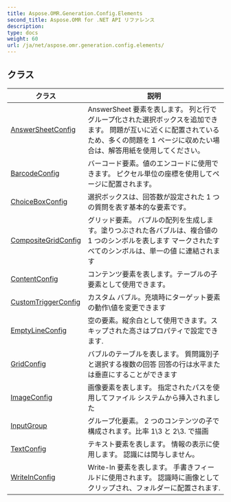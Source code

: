 ```yaml
---
title: Aspose.OMR.Generation.Config.Elements
second_title: Aspose.OMR for .NET API リファレンス
description: 
type: docs
weight: 60
url: /ja/net/aspose.omr.generation.config.elements/
---
```



## クラス

| クラス | 説明 |
| --- | --- |
| [AnswerSheetConfig](./answersheetconfig/) | AnswerSheet 要素を表します。 列と行でグループ化された選択ボックスを追加できます。 問題が互いに近くに配置されているため、多くの問題を 1 ページに収めたい場合は、解答用紙を使用してください。 |
| [BarcodeConfig](./barcodeconfig/) | バーコード要素。値のエンコードに使用できます。 ピクセル単位の座標を使用してページに配置されます。 |
| [ChoiceBoxConfig](./choiceboxconfig/) | 選択ボックスは、回答数が設定された 1 つの質問を表す基本的な要素です。 |
| [CompositeGridConfig](./compositegridconfig/) | グリッド要素。 バブルの配列を生成します。塗りつぶされた各バブルは、複合値の 1 つのシンボルを表します マークされたすべてのシンボルは、単一の値 に連結されます |
| [ContentConfig](./contentconfig/) | コンテンツ要素を表します。テーブルの子要素として使用できます。 |
| [CustomTriggerConfig](./customtriggerconfig/) | カスタム バブル。充填時にターゲット要素の動作\値を変更できます |
| [EmptyLineConfig](./emptylineconfig/) | 空の要素。縦余白として使用できます。スキップされた高さはプロパティで設定できます. |
| [GridConfig](./gridconfig/) | バブルのテーブルを表します。 質問識別子と選択する複数の回答 回答の行は水平または垂直にすることができます |
| [ImageConfig](./imageconfig/) | 画像要素を表します。 指定されたパスを使用してファイル システムから挿入されました |
| [InputGroup](./inputgroup/) | グループ化要素。 2 つのコンテンツの子で構成されます。比率 1\3 と 2\3. で描画 |
| [TextConfig](./textconfig/) | テキスト要素を表します。 情報の表示に使用します。 認識には関与しません。 |
| [WriteInConfig](./writeinconfig/) | Write-In 要素を表します。 手書きフィールドに使用されます。 認識時に画像としてクリップされ、フォルダーに配置されます. |


